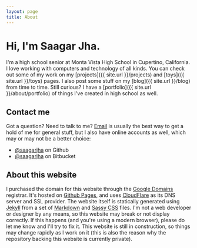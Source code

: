 ```yaml
---
layout: page
title: About
---
```


# Hi, I'm Saagar Jha.
I'm a high school senior at Monta Vista High School in Cupertino, California. I love working with computers and technology of all kinds. You can check out some of my work on my [projects]({{ site.url }}/projects) and [toys]({{ site.url }}/toys) pages. I also post some stuff on my [blog]({{ site.url }}/blog) from time to time. Still curious? I have a [portfolio]({{ site.url }}/about/portfolio) of things I've created in high school as well.

## Contact me
Got a question? Need to talk to me? [Email](mailto:saagar@saagarjha.com) is usually the best way to get a hold of me for general stuff, but I also have online accounts as well, which may or may not be a better choice:

- [@saagarjha](https://github.com/saagarjha) on Github
- [@saagarjha](https://bitbucket.org/saagarjha/) on Bitbucket

## About this website
I purchased the domain for this website through the [Google Domains](https://domains.google/) registrar. It's hosted on [Github Pages](https://pages.github.com), and uses [CloudFlare](https://www.cloudflare.com) as its DNS server and SSL provider. The website itself is statically generated using [Jekyll](https://jekyllrb.com) from a set of [Markdown](https://daringfireball.net/projects/markdown/) and [Sassy CSS](http://sass-lang.com) files. I'm not a web developer or designer by any means, so this website may break or not display correctly. If this happens (and you're using a modern browser), please do let me know and I'll try to fix it. This website is still in construction, so things may change rapidly as I work on it (this is also the reason why the repository backing this website is currently private).
